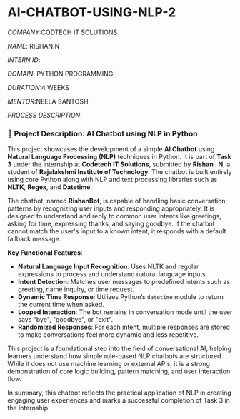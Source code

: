 # AI-CHATBOT-USING-NLP-2 

*COMPANY*:CODTECH IT SOLUTIONS 

*NAME*: RISHAN.N

*INTERN ID*:

*DOMAIN*: PYTHON PROGRAMMING

*DURATION*:4 WEEKS 

*MENTOR*:NEELA SANTOSH

*PROCESS DESCRIPTION*:

### 📝 **Project Description: AI Chatbot using NLP in Python**

This project showcases the development of a simple **AI Chatbot** using **Natural Language Processing (NLP)** techniques in Python. It is part of **Task 3** under the internship at **Codetech IT Solutions**, submitted by **Rishan . N**, a student of **Rajalakshmi Institute of Technology**. The chatbot is built entirely using core Python along with NLP and text processing libraries such as **NLTK**, **Regex**, and **Datetime**.

The chatbot, named **RishanBot**, is capable of handling basic conversation patterns by recognizing user inputs and responding appropriately. It is designed to understand and reply to common user intents like greetings, asking for time, expressing thanks, and saying goodbye. If the chatbot cannot match the user's input to a known intent, it responds with a default fallback message.

**Key Functional Features**:

* **Natural Language Input Recognition**: Uses NLTK and regular expressions to process and understand natural language inputs.
* **Intent Detection**: Matches user messages to predefined intents such as greeting, name inquiry, or time request.
* **Dynamic Time Response**: Utilizes Python’s `datetime` module to return the current time when asked.
* **Looped Interaction**: The bot remains in conversation mode until the user says "bye", "goodbye", or "exit".
* **Randomized Responses**: For each intent, multiple responses are stored to make conversations feel more dynamic and less repetitive.

This project is a foundational step into the field of conversational AI, helping learners understand how simple rule-based NLP chatbots are structured. While it does not use machine learning or external APIs, it is a strong demonstration of core logic building, pattern matching, and user interaction flow.

In summary, this chatbot reflects the practical application of NLP in creating engaging user experiences and marks a successful completion of Task 3 in the internship.
